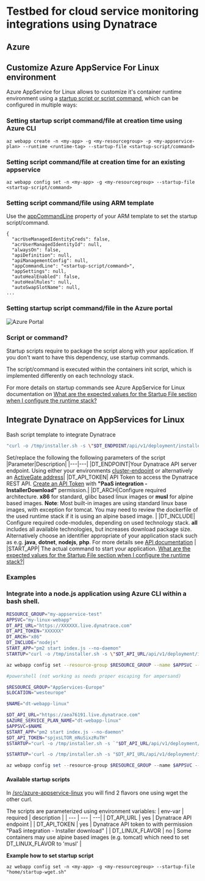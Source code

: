 # Testbed for cloud service monitoring integrations using Dynatrace
## Azure
## Customize Azure AppService For Linux environment
Azure AppService for Linux allows to customize it's container runtime environment using a [startup script or script command](https://docs.microsoft.com/en-us/azure/app-service/configure-language-python#customize-startup-command), which can be configured in multiple ways:

### Setting startup script command/file at creation time using Azure CLI
```
az webapp create -n <my-app> -g <my-resourcegroup> -p <my-appservice-plan> --runtime <runtime-tag> --startup-file <startup-script/command>
```
### Setting script command/file at creation time for an existing appservice
```
az webapp config set -n <my-app> -g <my-resourcegroup> --startup-file <startup-script/command>
```
### Setting script command/file using ARM template 

Use the [appCommandLine](https://docs.microsoft.com/en-us/azure/templates/microsoft.web/sites/config-web?pivots=deployment-language-arm-template#siteconfig-1) property of your ARM template to set the startup script/command.
```
{
  "acrUseManagedIdentityCreds": false,
  "acrUserManagedIdentityId": null,
  "alwaysOn": false,
  "apiDefinition": null,
  "apiManagementConfig": null,
  "appCommandLine": "<startup-script/command>",
  "appSettings": null,
  "autoHealEnabled": false,
  "autoHealRules": null,
  "autoSwapSlotName": null,
...
```
### Setting startup script command/file in the Azure portal
![Azure Portal]()

### Script or command?
Startup scripts require to package the script along with your application. If you don't want to have this dependency, use startup commands.

The script/command is executed within the containers init script, which is implemented differently on each technology stack. 

For more details on startup commands see Azure AppService for Linux documentation on [What are the expected values for the Startup File section when I configure the runtime stack?](https://docs.microsoft.com/en-us/troubleshoot/azure/app-service/faqs-app-service-linux#what-are-the-expected-values-for-the-startup-file-section-when-i-configure-the-runtime-stack-)

## Integrate Dynatrace on AppServices for Linux

Bash script template to integrate Dynatrace
```bash
"curl -o /tmp/installer.sh -s \"$DT_ENDPOINT/api/v1/deployment/installer/agent/unix/paas-sh/latest?Api-Token=$DT_API_TOKEN&arch=$DT_ARCH&include=$DT_INCLUDE\" && sh /tmp/installer.sh /home && LD_PRELOAD='/home/dynatrace/oneagent/agent/lib64/liboneagentproc.so' $START_APP"
```

Set/replace the following the following parameters of the script
|Parameter|Description|
|---|---|
|DT_ENDPOINT|Your Dynatrace API server endpoint. Using either your environments [cluster-endpoint](https://www.dynatrace.com/support/help/get-started/monitoring-environment/environment-id) or alternatively an [ActiveGate address](https://www.dynatrace.com/support/help/setup-and-configuration/dynatrace-activegate)|
|DT_API_TOKEN| API Token to access the Dynatrace REST API. [Create an API Token](https://www.dynatrace.com/support/help/dynatrace-api/basics/dynatrace-api-authentication) with **"PaaS integration - InstallerDownload"** permission.|
|DT_ARCH|Configure required architecture. **x86** for standard, glibc based linux images or **musl** for alpine based images. **Note**: Most built-in images are using standard linux base images, with exception for tomcat. You may need to review the dockerfile of the used runtime stack if it is using an alpine based image.  |
|DT_INCLUDE| Configure required code-modules, depending on used technology stack. **all** includes all available technologies, but increases download package size. Alternatively choose an identifier appropriate of your application stack such as e.g. **java**, **dotnet**, **nodejs**, **php**. For more details see [API documentation](https://www.dynatrace.com/support/help/dynatrace-api/environment-api/deployment/oneagent/download-oneagent-latest) |
|START_APP| The actual command to start your application. [What are the expected values for the Startup File section when I configure the runtime stack?](https://docs.microsoft.com/en-us/troubleshoot/azure/app-service/faqs-app-service-linux#what-are-the-expected-values-for-the-startup-file-section-when-i-configure-the-runtime-stack-)|


### Examples
### Integrate into a node.js application using Azure CLI within a bash shell.

```bash
RESOURCE_GROUP="my-appservice-test"
APPSVC="my-linux-webapp"
DT_API_URL="https://XXXXXX.live.dynatrace.com"
DT_API_TOKEN="XXXXXX"
DT_ARCH="x86"
DT_INCLUDE="nodejs"
START_APP="pm2 start index.js --no-daemon"
STARTUP="curl -o /tmp/installer.sh -s \"$DT_API_URL/api/v1/deployment/installer/agent/unix/paas-sh/latest?Api-Token=$DT_API_TOKEN&arch=DT_ARCH&include=$DT_INCLUDE\" && sh /tmp/installer.sh /home && LD_PRELOAD='/home/dynatrace/oneagent/agent/lib64/liboneagentproc.so' $START_APP"

az webapp config set --resource-group $RESOURCE_GROUP --name $APPSVC --startup-file "$STARTUP"
```

```powershell
#powershell (not working as needs proper escaping for ampersand)

$RESOURCE_GROUP="AppServices-Europe"
$LOCATION="westeurope"

$NAME="dt-webapp-linux"

$DT_API_URL="https://aea76191.live.dynatrace.com"
$AZURE_SERVICE_PLAN_NAME="dt-webapp-linux"
$APPSVC=$NAME
$START_APP="pm2 start index.js --no-daemon"
$DT_API_TOKEN="spjxsLTOR_mNuSixzRuTH"
$STARTUP="curl -o /tmp/installer.sh -s `"$DT_API_URL/api/v1/deployment/installer/agent/unix/paas-sh/latest?Api-Token=$DT_API_TOKEN`&arch=x86`" && sh /tmp/installer.sh /home && LD_PRELOAD='/home/dynatrace/oneagent/agent/lib64/liboneagentproc.so' $START_APP"

$STARTUP='curl -o /tmp/installer.sh -s "$DT_API_URL/api/v1/deployment/installer/agent/unix/paas-sh/latest?Api-Token=$DT_API_TOKEN`&arch=x86"'

az webapp config set --resource-group $RESOURCE_GROUP --name $APPSVC --startup-file "$STARTUP"
```

#### Available startup scripts
In [/src/azure-appservice-linux](/src/azure-appservice-linux) you will find 2 flavors one using wget the other curl.

The scripts are parameterized using environment variables:
| env-var | required | description |
| --- | --- | ---|
| DT_API_URL | yes | Dynatrace API endpoint |
| DT_API_TOKEN | yes | Dynatrace API token to with permission "PaaS integration - Installer download" |
| DT_LINUX_FLAVOR | no | Some containers may use alpine based images (e.g. tomcat) which need to set DT_LINUX_FLAVOR to 'musl' |

**Example how to set startup script**
```
az webapp config set -n <my-app> -g <my-resourcegroup> --startup-file "home/startup-wget.sh"
```
